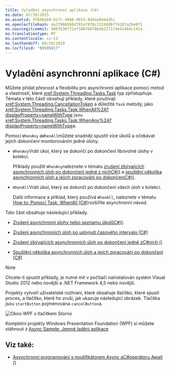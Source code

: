 ```yaml
---
title: Vyladění asynchronní aplikace (C#)
ms.date: 07/20/2015
ms.assetid: 97696eb9-81fc-4940-9655-84daa8eb4d5c
ms.openlocfilehash: 4a37966566d701e7070c33248d6ff4187a26e9f1
ms.sourcegitcommit: 986f836f72ef10876878bd6217174e41464c145a
ms.translationtype: MT
ms.contentlocale: cs-CZ
ms.lasthandoff: 08/19/2019
ms.locfileid: "69595817"
---
```

# <a name="fine-tuning-your-async-application-c"></a>Vyladění asynchronní aplikace (C#)
Můžete přidat přesnost a flexibilitu pro asynchronní aplikace pomocí metod a vlastností, které <xref:System.Threading.Tasks.Task> typ zpřístupňuje. Témata v této části obsahují příklady, které používají <xref:System.Threading.CancellationToken> a důležité `Task` metody, jako <xref:System.Threading.Tasks.Task.WhenAll%2A?displayProperty=nameWithType> jsou <xref:System.Threading.Tasks.Task.WhenAny%2A?displayProperty=nameWithType>a.  
  
 Pomocí `WhenAny` a`WhenAll`můžete snadněji spustit více úkolů a očekávat jejich dokončení monitorováním jedné úlohy.  
  
- `WhenAny`Vrátí úkol, který se dokončí po dokončení libovolné úlohy v kolekci.  
  
     Příklady použití `WhenAny`naleznete v tématu [zrušení zbývajících asynchronních úloh po dokončení jedné z nichC#()](./cancel-remaining-async-tasks-after-one-is-complete.md) a [spuštění několika asynchronních úloh a jejich zpracování po dokončeníC#()](./start-multiple-async-tasks-and-process-them-as-they-complete.md).  
  
- `WhenAll`Vrátí úkol, který se dokončí po dokončení všech úloh v kolekci.  
  
     Další informace a příklad, který používá `WhenAll`, naleznete v tématu [How to: Pomocí Task. WhenAll (C#)](./how-to-extend-the-async-walkthrough-by-using-task-whenall.md)rozšíříte asynchronní návod.  
  
 Tato část obsahuje následující příklady.  
  
- [Zrušení asynchronní úlohy nebo seznamu úkolůC#()](./cancel-an-async-task-or-a-list-of-tasks.md).  
  
- [Zrušení asynchronních úloh po uplynutí časového intervalu (C#)](./cancel-async-tasks-after-a-period-of-time.md)  
  
- [Zrušení zbývajících asynchronních úloh po dokončení jedné zC#nich ()](./cancel-remaining-async-tasks-after-one-is-complete.md)  
  
- [Spuštění několika asynchronních úloh a jejich zpracování po dokončení (C#)](./start-multiple-async-tasks-and-process-them-as-they-complete.md)  
  
> [!NOTE]
>  Chcete-li spustit příklady, je nutné mít v počítači nainstalován systém Visual Studio 2012 nebo novější a .NET Framework 4,5 nebo novější.  
  
 Projekty vytvoří uživatelské rozhraní, které obsahuje tlačítko, které spustí proces, a tlačítko, které ho zruší, jak ukazuje následující obrázek. Tlačítka jsou `startButton` pojmenována `cancelButton`a.  
  
 ![Okno WPF s tlačítkem Storno](./media/fine-tuning-your-async-application/cancellation-and-start-button.png "Dialogové okno s tlačítkem Spustit a zastavit")  
  
 Kompletní projekty Windows Presentation Foundation (WPF) si můžete stáhnout z [Async Sample: Jemné ladění aplikace](https://code.msdn.microsoft.com/Async-Fine-Tuning-Your-a676abea)  
  
## <a name="see-also"></a>Viz také:

- [Asynchronní programování s modifikátorem Async aC#operátoru Await ()](./index.md)
